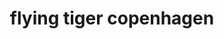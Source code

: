 ---
title: "flying tiger copenhagen"
url: /zuerich/flying-tiger-copenhagen/
shop: Haushaltsartikel
---